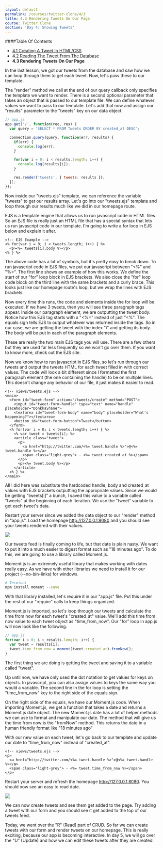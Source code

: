 ```yaml
---
layout: default
permalink: /courses/twitter-clone/4/3
title: 4.3 Rendering Tweets On Our Page
course: Twitter Clone
section: 'Day 4: Showing Tweets'
---
```


####Table Of Contents

- [4.1 Creating A Tweet In HTML/CSS](/courses/twitter-clone/4/1)
- [4.2 Reading The Tweet From The Database](/courses/twitter-clone/4/2)
- **4.3 Rendering Tweets On Our Page**

In the last lesson, we got our tweets from the database and saw how we can loop through them to get each tweet.  Now, let's pass these to our template.

The "render" method we call at the end of our query callback only specifies the template we want to render.  There is a second optional parameter that takes an object that is passed to our template file.  We can define whatever values we want to pass to our template.  Let's add that now and assign our "results" parameter to the "tweets" key on our data object.

```javascript
// app.js
app.get('/', function(req, res) {
  var query = 'SELECT * FROM Tweets ORDER BY created_at DESC';

  connection.query(query, function(err, results) {
    if(err) {
      console.log(err);
    }

    for(var i = 0; i < results.length; i++) {
      console.log(results[i]);
    }

    res.render('tweets', { tweets: results });
  });
});
```

Now inside our "tweets.ejs" template, we can reference the variable "tweets" to get our results array.  Let's go into our "tweets.ejs" template and loop through our results much like we did in our homepage route.

EJS is a template engine that allows us to run javascript code in HTML files.  So an EJS file is really just an HTML file that has a special syntax that lets us run javascript code in our template. I'm going to write a for loop in EJS below and explain it after.

```ejs
<!-- EJS Example -->
<% for(var i = 0; i < tweets.length; i++) { %>
  <p><%= tweets[i].body %></p>
<% } %>
```

The above code has a lot of symbols, but it's pretty easy to break down.  To run javascript code in EJS files, we put our javascript between "<%" and "%>".  The first line shows an example of how this works.  We define the start of our "for" loop block in EJS brackets.  We also close the "for" loop code block on the third line with the same brackets and a curly brace.  This looks just like our homepage route's loop, but we wrap the lines with EJS brackets.

Now every time this runs, the code and elements inside the for loop will be executed.  If we have 3 tweets, then you will see three paragraph tags appear.  Inside our paragraph element, we are outputting the tweet body.  Notice how this EJS tag starts with a "<%=" instead of just "<%".  The equals sign tells EJS to output whatever was returned inside the tags.  So in our case, we are getting the tweet with the index "i" and getting its body.  The body will be put in each of the paragraph elements.

These are really the two main EJS tags you will use.  There are a few others but they are used far less frequently so we won't go over them.  If you want to know more, check out the EJS site.

Now we know how to run javascript in EJS files, so let's run through our tweets and output the tweets HTML for each tweet filled in with correct values.  The code will look a bit different since I formatted the first paragraph element (the one containing the handle) to be on multiple lines.  This doesn't change any behavior of our file, it just makes it easier to read.

```ejs
<!-- views/tweets.ejs -->
<main>
  <form id="tweet-form" action="/tweets/create" method="POST">
    <input id="tweet-form-handle" type="text" name="handle" placeholder="DonkkaShane">
    <textarea id="tweet-form-body" name="body" placeholder="What's happening?"></textarea>
    <button id="tweet-form-button">Tweet</button>
  </form>
  <% for(var i = 0; i < tweets.length; i++) { %>
    <% var tweet = tweets[i]; %>
    <article class="tweet">
      <p>
        <a href="http://twitter.com/<%= tweet.handle %>">@<%= tweet.handle %></a>
        <span class="light-grey"> - <%= tweet.created_at %></span>
      </p>
      <p><%= tweet.body %></p>
    </article>
  <% } %>
</main>
```

All I did here was substitute the hardcoded handle, body and created\_at values with EJS brackets outputting the appropriate values.  Since we would be getting "tweets[i]" a bunch, I saved this value to a variable called "tweets" at the beginning of each iteration.  We use the "tweet" variable to get each tweet's data.

Restart your server since we added the data object to our "render" method in "app.js".  Load the homepage http://127.0.0.1:8080 and you should see your tweets rendered with their values.

![](https://s3.amazonaws.com/spark-school/courses/twitter-clone/4/rendered-tweets.png)

Our tweets feed is finally coming to life, but that date is plain nasty.  We want to put it into a much easier to digest format such as "18 minutes ago".  To do this, we are going to use a library called Moment.js.

Moment.js is an extremely useful library that makes working with dates really easy.  As we have with other libraries we need to install it for our project (--no-bin-links) for windows.

```bash
# Terminal
npm install moment --save
```

With that library installed, let's require it in our "app.js" file.  Put this under the rest of our "require" calls to keep things organized.

Moment.js is imported, so let's loop through our tweets and calculate the time from now for each tweet's "created\_at" value.  We'll add this time from now value to each tweet object as "time\_from\_now".  Our "for" loop in app.js will now look like the following.

```javascript
// app.js
for(var i = 0; i < results.length; i++) {
  var tweet = results[i];
  tweet.time_from_now = moment(tweet.created_at).fromNow();
}
```

The first thing we are doing is getting the tweet and saving it to a variable called "tweet".

Up until now, we have only used the dot notation to get values for keys on objects.  In javascript, you can also assign values to keys the same way you would a variable.  The second line in the for loop is setting the "time\_from\_now" key to the right side of the equals sign.

On the right side of the equals, we have our Moment.js code.  When importing Moment.js, we get a function that takes a date and returns a Moment.js date object.  The new Moment.js date has a lot of helper methods we can use to format and manipulate our date.  The method that will give us the time from now is the "fromNow" method.  This returns the date in a human friendly format like "18 minutes ago"

With our new value on each tweet, let's go back to our template and update our date to "time\_from\_now" instead of "created\_at".

```ejs
<!-- views/tweets.ejs -->
<p>
  <a href="http://twitter.com/<%= tweet.handle %>">@<%= tweet.handle %></a>
  <span class="light-grey"> - <%= tweet.time_from_now %></span>
</p>
```

Restart your server and refresh the homepage http://127.0.0.1:8080.  You should now see an easy to read date.

![](https://s3.amazonaws.com/spark-school/courses/twitter-clone/4/human-readable-time-from-now.png)

We can now create tweets and see them get added to the page.  Try adding a tweet with our form and you should see it get added to the top of our tweets feed.

Today, we went over the "R" (Read) part of CRUD.  So far we can create tweets with our form and render tweets on our homepage.  This is really exciting, because our app is becoming interactive.  In day 5, we will go over the "U" (Update) and how we can edit these tweets after they are created.
